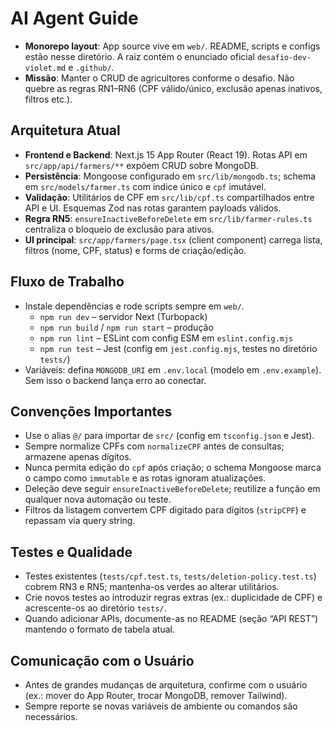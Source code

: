 # AI Agent Guide

- **Monorepo layout**: App source vive em `web/`. README, scripts e configs estão nesse diretório. A raiz contém o enunciado oficial `desafio-dev-violet.md` e `.github/`.
- **Missão**: Manter o CRUD de agricultores conforme o desafio. Não quebre as regras RN1–RN6 (CPF válido/único, exclusão apenas inativos, filtros etc.).

## Arquitetura Atual

- **Frontend e Backend**: Next.js 15 App Router (React 19). Rotas API em `src/app/api/farmers/**` expõem CRUD sobre MongoDB.
- **Persistência**: Mongoose configurado em `src/lib/mongodb.ts`; schema em `src/models/farmer.ts` com índice único e `cpf` imutável.
- **Validação**: Utilitários de CPF em `src/lib/cpf.ts` compartilhados entre API e UI. Esquemas Zod nas rotas garantem payloads válidos.
- **Regra RN5**: `ensureInactiveBeforeDelete` em `src/lib/farmer-rules.ts` centraliza o bloqueio de exclusão para ativos.
- **UI principal**: `src/app/farmers/page.tsx` (client component) carrega lista, filtros (nome, CPF, status) e forms de criação/edição.

## Fluxo de Trabalho

- Instale dependências e rode scripts sempre em `web/`.
  - `npm run dev` – servidor Next (Turbopack)
  - `npm run build` / `npm run start` – produção
  - `npm run lint` – ESLint com config ESM em `eslint.config.mjs`
  - `npm run test` – Jest (config em `jest.config.mjs`, testes no diretório `tests/`)
- Variáveis: defina `MONGODB_URI` em `.env.local` (modelo em `.env.example`). Sem isso o backend lança erro ao conectar.

## Convenções Importantes

- Use o alias `@/` para importar de `src/` (config em `tsconfig.json` e Jest).
- Sempre normalize CPFs com `normalizeCPF` antes de consultas; armazene apenas dígitos.
- Nunca permita edição do `cpf` após criação; o schema Mongoose marca o campo como `immutable` e as rotas ignoram atualizações.
- Deleção deve seguir `ensureInactiveBeforeDelete`; reutilize a função em qualquer nova automação ou teste.
- Filtros da listagem convertem CPF digitado para dígitos (`stripCPF`) e repassam via query string.

## Testes e Qualidade

- Testes existentes (`tests/cpf.test.ts`, `tests/deletion-policy.test.ts`) cobrem RN3 e RN5; mantenha-os verdes ao alterar utilitários.
- Crie novos testes ao introduzir regras extras (ex.: duplicidade de CPF) e acrescente-os ao diretório `tests/`.
- Quando adicionar APIs, documente-as no README (seção “API REST”) mantendo o formato de tabela atual.

## Comunicação com o Usuário

- Antes de grandes mudanças de arquitetura, confirme com o usuário (ex.: mover do App Router, trocar MongoDB, remover Tailwind).
- Sempre reporte se novas variáveis de ambiente ou comandos são necessários.
